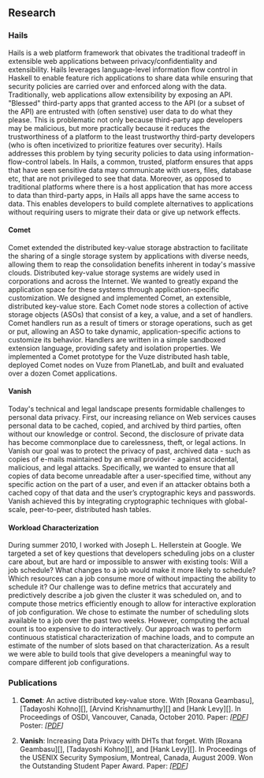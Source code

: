 ## Research

### Hails
Hails is a web platform framework that obivates the traditional tradeoff in extensible web applications between privacy/confidentiality and extensibility. Hails leverages language-level information flow control in Haskell to enable feature rich applications to share data while ensuring that security policies are carried over and enforced along with the data. Traditionally, web applications allow extensibility by exposing an API. "Blessed" third-party apps that granted access to the API (or a subset of the API) are entrusted with (often senstive) user data to do what they please. This is problematic not only because third-party app developers may be malicious, but more practically because it reduces the trustworthiness of a platform to the least trustworthy third-party developers (who is often incetivized to prioritize features over security). Hails addresses this problem by tying security policies to data using information-flow-control labels. In Hails, a common, trusted, platform ensures that apps that have seen sensitive data may communicate with users, files, database etc, that are not privileged to see that data. Moreover, as opposed to traditional platforms where there is a host application that has more access to data than third-party apps, in Hails all apps have the same access to data. This enables developers to build complete alternatives to applications without requiring users to migrate their data or give up network effects.

#### Comet
Comet extended the distributed key-value storage abstraction to facilitate the sharing of a single storage system by applications with diverse needs, allowing them to reap the consolidation benefits inherent in today's massive clouds. Distributed key-value storage systems are widely used in corporations and across the Internet. We wanted to greatly expand the application space for these systems through application-specific customization. We designed and implemented Comet, an extensible, distributed key-value store. Each Comet node stores a collection of active storage objects (ASOs) that consist of a key, a value, and a set of handlers. Comet handlers run as a result of timers or storage operations, such as get or put, allowing an ASO to take dynamic, application-specific actions to customize its behavior. Handlers are written in a simple sandboxed extension language, providing safety and isolation properties. We implemented a Comet prototype for the Vuze distributed hash table, deployed Comet nodes on Vuze from PlanetLab, and built and evaluated over a dozen Comet applications.

#### Vanish
Today's technical and legal landscape presents formidable challenges to personal data privacy. First, our increasing reliance on Web services causes personal data to be cached, copied, and archived by third parties, often without our knowledge or control. Second, the disclosure of private data has become commonplace due to carelessness, theft, or legal actions. In Vanish our goal was to protect the privacy of past, archived data - such as copies of e-mails maintained by an email provider - against accidental, malicious, and legal attacks. Specifically, we wanted to ensure that all copies of data become unreadable after a user-specified time, without any specific action on the part of a user, and even if an attacker obtains both a cached copy of that data and the user’s cryptographic keys and passwords. Vanish achieved this by integrating cryptographic techniques with global-scale, peer-to-peer, distributed hash tables.

#### Workload Characterization
During summer 2010, I worked with Joseph L. Hellerstein at Google. We targeted a set of key questions that developers scheduling jobs on a cluster care about, but are hard or impossible to answer with existing tools: Will a job schedule? What changes to a job would make it more likely to schedule? Which resources can a job consume more of without impacting the ability to schedule it? Our challenge was to define metrics that accurately and predictively describe a job given the cluster it was scheduled on, and to compute those metrics efficiently enough to allow for interactive exploration of job configuration. We chose to estimate the number of scheduling slots available to a job over the past two weeks. However, computing the actual count is too expensive to do interactively. Our approach was to perform continuous statistical characterization of machine loads, and to compute an estimate of the number of slots based on that characterization. As a result we were able to build tools that give developers a meaningful way to compare different job configurations.

### Publications

1. __Comet__: An active distributed key-value store. With [Roxana Geambasu], [Tadayoshi Kohno][], [Arvind Krishnamurthy][] and [Hank Levy][]. In Proceedings of OSDI, Vancouver, Canada, October 2010. 
Paper: _\[[PDF](papers/comet-osdi2010.pdf)\]_ Poster: _\[[PDF](papers/comet-poster.pdf)\]_

2. __Vanish__: Increasing Data Privacy with DHTs that forget. With [Roxana Geambasu][], [Tadayoshi Kohno][], and [Hank Levy][]. In Proceedings of the USENIX Security Symposium, Montreal, Canada, August 2009.
Won the Outstanding Student Paper Award.
Paper: _\[[PDF](papers/vanish-usenixsec09.pdf)\]_
